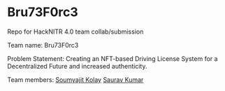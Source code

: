 # Bru73F0rc3
Repo for HackNITR 4.0 team collab/submission

Team name: Bru73F0rc3

Problem Statement: Creating an NFT-based Driving License System for a Decentralized Future and increased authenticity.

Team members:
[Soumyajit Kolay](https://github.com/c43-sar)
[Saurav Kumar](https://github.com/ksauravhash)
